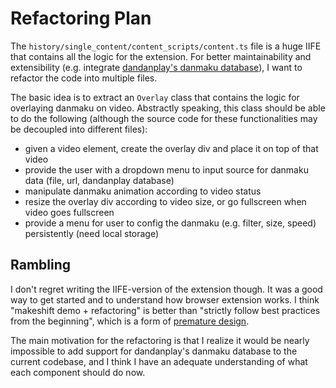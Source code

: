 # Refactoring Plan

The `history/single_content/content_scripts/content.ts` file is a huge IIFE that contains all the logic for the extension. For better maintainability and extensibility (e.g. integrate [dandanplay's danmaku database](https://api.dandanplay.net/swagger/ui/index#!/)), I want to refactor the code into multiple files.

The basic idea is to extract an `Overlay` class that contains the logic for overlaying danmaku on video. Abstractly speaking, this class should be able to do the following (although the source code for these functionalities may be decoupled into different files):
- given a video element, create the overlay div and place it on top of that video
- provide the user with a dropdown menu to input source for danmaku data (file, url, dandanplay database)
- manipulate danmaku animation according to video status
- resize the overlay div according to video size, or go fullscreen when video goes fullscreen
- provide a menu for user to config the danmaku (e.g. filter, size, speed) persistently (need local storage)

## Rambling

I don't regret writing the IIFE-version of the extension though. It was a good way to get started and to understand how browser extension works. I think "makeshift demo + refactoring" is better than "strictly follow best practices from the beginning", which is a form of [premature design](https://scalibq.wordpress.com/2011/07/20/premature-design-is-the-root-of-all-evil/).

The main motivation for the refactoring is that I realize it would be nearly impossible to add support for dandanplay's danmaku database to the current codebase, and I think I have an adequate understanding of what each component should do now.
